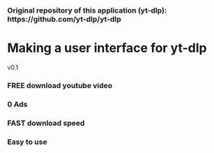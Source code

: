 <h3>Original repository of this application (yt-dlp): <br>
https://github.com/yt-dlp/yt-dlp</h3>
<h1>Making a user interface for yt-dlp</h1>v0.1
<h3>FREE download youtube video</h3>
<h3>0 Ads</h3>
<h3>FAST download speed</h3>
<h3>Easy to use</h3>
